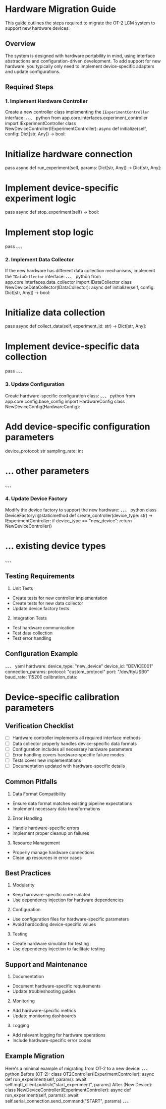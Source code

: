 # Hardware Migration Guide

This guide outlines the steps required to migrate the OT-2 LCM system to support new hardware devices.

## Overview

The system is designed with hardware portability in mind, using interface abstractions and configuration-driven development. To add support for new hardware, you typically only need to implement device-specific adapters and update configurations.

## Required Steps

### 1. Implement Hardware Controller

Create a new controller class implementing the `IExperimentController` interface:
、、、
python
from app.core.interfaces.experiment_controller import IExperimentController
class NewDeviceController(IExperimentController):
async def initialize(self, config: Dict[str, Any]) -> bool:
# Initialize hardware connection
pass
async def run_experiment(self, params: Dict[str, Any]) -> Dict[str, Any]:
# Implement device-specific experiment logic
pass
async def stop_experiment(self) -> bool:
# Implement stop logic
pass
、、、

### 2. Implement Data Collector

If the new hardware has different data collection mechanisms, implement the `IDataCollector` interface:
、、、
python
from app.core.interfaces.data_collector import IDataCollector
class NewDeviceDataCollector(IDataCollector):
async def initialize(self, config: Dict[str, Any]) -> bool:
# Initialize data collection
pass
async def collect_data(self, experiment_id: str) -> Dict[str, Any]:
# Implement device-specific data collection
pass
、、、


### 3. Update Configuration

Create hardware-specific configuration class:
、、、
python
from app.core.config.base_config import HardwareConfig
class NewDeviceConfig(HardwareConfig):
# Add device-specific configuration parameters
device_protocol: str
sampling_rate: int
# ... other parameters
、、、

### 4. Update Device Factory

Modify the device factory to support the new hardware:
、、、
python
class DeviceFactory:
@staticmethod
def create_controller(device_type: str) -> IExperimentController:
if device_type == "new_device":
return NewDeviceController()
# ... existing device types
、、、

## Testing Requirements

1. Unit Tests
- Create tests for new controller implementation
- Create tests for new data collector
- Update device factory tests

2. Integration Tests
- Test hardware communication
- Test data collection
- Test error handling

## Configuration Example
、、、
yaml
hardware:
device_type: "new_device"
device_id: "DEVICE001"
connection_params:
protocol: "custom_protocol"
port: "/dev/ttyUSB0"
baud_rate: 115200
calibration_data:
# Device-specific calibration parameters



## Verification Checklist

- [ ] Hardware controller implements all required interface methods
- [ ] Data collector properly handles device-specific data formats
- [ ] Configuration includes all necessary hardware parameters
- [ ] Error handling covers hardware-specific failure modes
- [ ] Tests cover new implementations
- [ ] Documentation updated with hardware-specific details

## Common Pitfalls

1. Data Format Compatibility
- Ensure data format matches existing pipeline expectations
- Implement necessary data transformations

2. Error Handling
- Handle hardware-specific errors
- Implement proper cleanup on failures

3. Resource Management
- Properly manage hardware connections
- Clean up resources in error cases

## Best Practices

1. Modularity
- Keep hardware-specific code isolated
- Use dependency injection for hardware dependencies

2. Configuration
- Use configuration files for hardware-specific parameters
- Avoid hardcoding device-specific values

3. Testing
- Create hardware simulator for testing
- Use dependency injection to facilitate testing

## Support and Maintenance

1. Documentation
- Document hardware-specific requirements
- Update troubleshooting guides

2. Monitoring
- Add hardware-specific metrics
- Update monitoring dashboards

3. Logging
- Add relevant logging for hardware operations
- Include hardware-specific error codes

## Example Migration

Here's a minimal example of migrating from OT-2 to a new device:
、、、
python
Before (OT-2):
class OT2Controller(IExperimentController):
async def run_experiment(self, params):
await self.mqtt_client.publish("start_experiment", params)
After (New Device):
class NewDeviceController(IExperimentController):
async def run_experiment(self, params):
await self.serial_connection.send_command("START", params)
、、、
